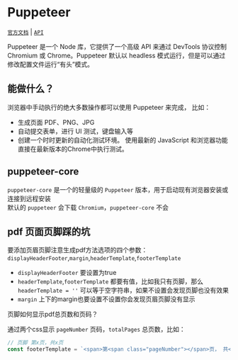 # Puppeteer

[`官方文档`](https://pptr.dev/) | [`API`](https://pptr.dev/api/puppeteer.puppeteernode)

Puppeteer 是一个 Node 库，它提供了一个高级 API 来通过 DevTools 协议控制 Chromium 或 Chrome。Puppeteer 默认以 headless 模式运行，但是可以通过修改配置文件运行“有头”模式。  

## 能做什么？

浏览器中手动执行的绝大多数操作都可以使用 Puppeteer 来完成， 比如：
- 生成页面 PDF、PNG、JPG
- 自动提交表单，进行 UI 测试，键盘输入等
- 创建一个时时更新的自动化测试环境。 使用最新的 JavaScript 和浏览器功能直接在最新版本的Chrome中执行测试。

## puppeteer-core

`puppeteer-core` 是一个的轻量级的 `Puppeteer` 版本，用于启动现有浏览器安装或连接到远程安装  
默认的 `puppeteer` 会下载 `Chromium`，`puppeteer-core` 不会


## pdf 页面页脚踩的坑 

要添加页眉页脚注意生成pdf方法选项的四个参数：`displayHeaderFooter`,`margin`,`headerTemplate`,`footerTemplate`
- `displayHeaderFooter` 要设置为true
- `headerTemplate`,`footerTemplate` 都要有值，比如我只有页脚，那么 `headerTemplate = ''` 可以等于空字符串，如果不设置会发现页脚也没有效果
- `margin` 上下的margin也要设置不设置你会发现页眉页脚没有显示

页脚如何显示pdf总页数和页码？

通过两个css显示 `pageNumber` 页码，`totalPages` 总页数，比如：
```js
// 页脚 第x页，共x页
const footerTemplate = `<span>第<span class="pageNumber"></span>页， 共<span class="totalPages"></span>页</span>`
```
